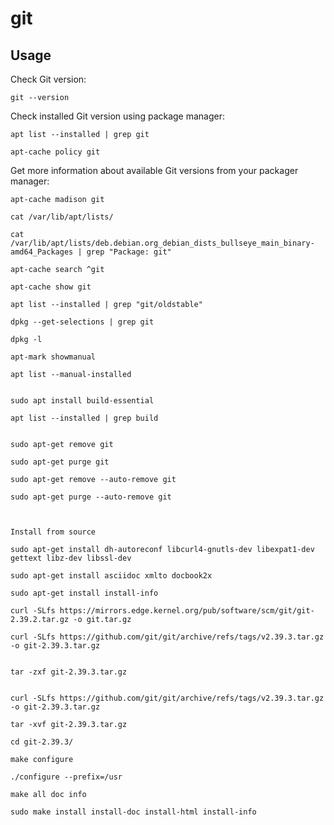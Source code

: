 # git

## Usage

Check Git version:
```shell
git --version
```

Check installed Git version using package manager:
```shell
apt list --installed | grep git

apt-cache policy git
```

Get more information about available Git versions from your packager manager:
```shell
apt-cache madison git
```


```shell
cat /var/lib/apt/lists/

cat /var/lib/apt/lists/deb.debian.org_debian_dists_bullseye_main_binary-amd64_Packages | grep "Package: git"
```

```shell
apt-cache search ^git

apt-cache show git

apt list --installed | grep "git/oldstable"

dpkg --get-selections | grep git

dpkg -l

apt-mark showmanual

apt list --manual-installed


sudo apt install build-essential

apt list --installed | grep build


sudo apt-get remove git

sudo apt-get purge git

sudo apt-get remove --auto-remove git

sudo apt-get purge --auto-remove git



Install from source

sudo apt-get install dh-autoreconf libcurl4-gnutls-dev libexpat1-dev gettext libz-dev libssl-dev

sudo apt-get install asciidoc xmlto docbook2x

sudo apt-get install install-info

curl -SLfs https://mirrors.edge.kernel.org/pub/software/scm/git/git-2.39.2.tar.gz -o git.tar.gz

curl -SLfs https://github.com/git/git/archive/refs/tags/v2.39.3.tar.gz -o git-2.39.3.tar.gz

 
tar -zxf git-2.39.3.tar.gz


curl -SLfs https://github.com/git/git/archive/refs/tags/v2.39.3.tar.gz -o git-2.39.3.tar.gz

tar -xvf git-2.39.3.tar.gz

cd git-2.39.3/

make configure

./configure --prefix=/usr

make all doc info

sudo make install install-doc install-html install-info
```

